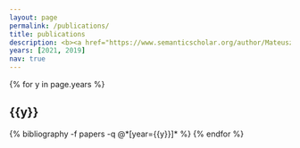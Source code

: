 ```yaml
---
layout: page
permalink: /publications/
title: publications
description: <b><a href="https://www.semanticscholar.org/author/Mateusz-Klimaszewski/147508034">Semantic scholar</a></b>
years: [2021, 2019]
nav: true
---
```


<div class="publications">

{% for y in page.years %}
  <h2 class="year">{{y}}</h2>
  {% bibliography -f papers -q @*[year={{y}}]* %}
{% endfor %}

</div>
